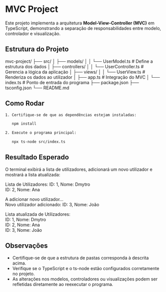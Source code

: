 # MVC Project

Este projeto implementa a arquitetura **Model-View-Controller (MVC)** em TypeScript, demonstrando a separação de responsabilidades entre modelo, controlador e visualização.

## Estrutura do Projeto

mvc-project/
├── src/
│   ├── models/
│   │   └── UserModel.ts       # Define a estrutura dos dados
│   ├── controllers/
│   │   └── UserController.ts  # Gerencia a lógica da aplicação
│   ├── views/
│   │   └── UserView.ts        # Renderiza os dados ao utilizador
│   ├── app.ts                 # Integração do MVC
│   └── index.ts               # Ponto de entrada do programa
├── package.json
├── tsconfig.json
└── README.md

## Como Rodar
```bash
1. Certifique-se de que as dependências estejam instaladas:

   npm install

2. Execute o programa principal:

   npx ts-node src/index.ts
```
## Resultado Esperado

O terminal exibirá a lista de utilizadores, adicionará um novo utilizador e mostrará a lista atualizada:

Lista de Utilizadores:
ID: 1, Nome: Dmytro  
ID: 2, Nome: Ana  

A adicionar novo utilizador...  
Novo utilizador adicionado: ID: 3, Nome: João  

Lista atualizada de Utilizadores:  
ID: 1, Nome: Dmytro  
ID: 2, Nome: Ana  
ID: 3, Nome: João  

## Observações

- Certifique-se de que a estrutura de pastas corresponda à descrita acima.
- Verifique se o TypeScript e o ts-node estão configurados corretamente no projeto.
- As alterações nos modelos, controladores ou visualizações podem ser refletidas diretamente ao reexecutar o programa.